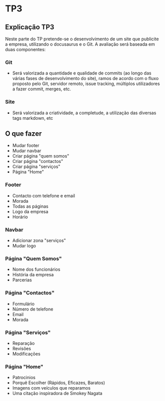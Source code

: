 # TP3

## Explicação TP3

Neste parte do TP pretende-se o desenvolvimento de um site que publicite a empresa, utilizando
o docusaurus e o Git. A avaliação será baseada em duas componentes:

### Git
 - Será valorizada a quantidade e qualidade de commits (ao longo das várias fases de desenvolvimento do site), ramos de acordo com o fluxo proposto pelo Git, servidor remoto, issue
tracking, múltiplos utilizadores a fazer commit, merges, etc.

### Site
 - Será valorizada a criatividade, a completude, a utilização das diversas tags markdown, etc


## O que fazer
 - Mudar footer
 - Mudar navbar
 - Criar página "quem somos"
 - Criar página "contactos"
 - Criar página "serviços"
 - Página "Home"
 

### Footer
 - Contacto com telefone e email
 - Morada
 - Todas as páginas
 - Logo da empresa
 - Horário


### Navbar
 - Adicionar zona "serviços"
 - Mudar logo


### Página "Quem Somos"
 - Nome dos funcionários
 - História da empresa
 - Parcerias

### Página "Contactos"
 - Formulário
 - Número de telefone
 - Email
 - Morada

### Página "Serviços"
 - Reparação
 - Revisões
 - Modificações

### Página "Home"
 - Patrocinios
 - Porquê Escolher (Rápidos, Eficazes, Baratos)
 - Imagens com veículos que reparamos
 - Uma citação inspiradora de Smokey Nagata